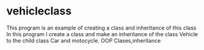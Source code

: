 # vehicleclass
This program is an example of creating a class and inheritance of this class
In this program I create a class and make an inheritance of the class Vehicle to the child class Car and motocycle.
OOP
Clases,inheritance
